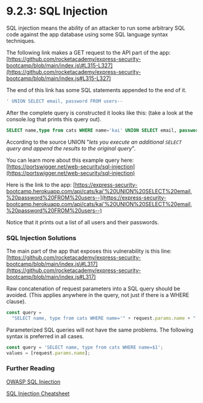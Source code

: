 # 9.2.3: SQL Injection

SQL injection means the ability of an attacker to run some arbitrary SQL code against the app database using some SQL language syntax techniques.

The following link makes a GET request to the API part of the app: [https://github.com/rocketacademy/express-security-bootcamp/blob/main/index.js\#L315-L327](https://github.com/rocketacademy/express-security-bootcamp/blob/main/index.js#L315-L327)

The end of this link has some SQL statements appended to the end of it.

```sql
' UNION SELECT email, password FROM users--
```

After the complete query is constructed it looks like this: \(take a look at the console.log that prints this query out\).

```sql
SELECT name,type from cats WHERE name='kai' UNION SELECT email, password FROM users--'
```

According to the source UNION "_lets you execute an additional `SELECT` query and append the results to the original query_".

You can learn more about this example query here: [https://portswigger.net/web-security/sql-injection](https://portswigger.net/web-security/sql-injection)

Here is the link to the app: [https://express-security-bootcamp.herokuapp.com/api/cats/kai'%20UNION%20SELECT%20email,%20password%20FROM%20users--](https://express-security-bootcamp.herokuapp.com/api/cats/kai'%20UNION%20SELECT%20email,%20password%20FROM%20users--)

Notice that it prints out a list of all users and their passwords.

### SQL Injection Solutions

The main part of the app that exposes this vulnerability is this line: [https://github.com/rocketacademy/express-security-bootcamp/blob/main/index.js\#L317](https://github.com/rocketacademy/express-security-bootcamp/blob/main/index.js#L317)

Raw concatenation of request parameters into a SQL query should be avoided. \(This applies anywhere in the query, not just if there is a WHERE clause\).

```javascript
const query =
  "SELECT name, type from cats WHERE name='" + request.params.name + "'";
```

Parameterized SQL queries will not have the same problems. The following syntax is preferred in all cases.

```javascript
const query = 'SELECT name, type from cats WHERE name=$1';
values = [request.params.name];
```

### Further Reading

[OWASP SQL Injection](https://owasp.org/www-community/attacks/SQL_Injection)

[SQL Injection Cheatsheet](https://www.netsparker.com/blog/web-security/sql-injection-cheat-sheet/)
